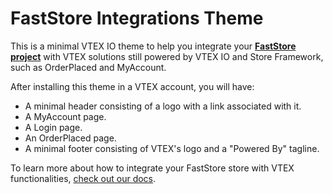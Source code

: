 # FastStore Integrations Theme

This is a minimal VTEX IO theme to help you integrate your **[FastStore project](faststore.dev)** with VTEX solutions still powered by VTEX IO and Store Framework, such as OrderPlaced and MyAccount.

After installing this theme in a VTEX account, you will have:

- A minimal header consisting of a logo with a link associated with it.
- A MyAccount page.
- A Login page.
- An OrderPlaced page.
- A minimal footer consisting of VTEX's logo and a "Powered By" tagline.

To learn more about how to integrate your FastStore store with VTEX functionalities, [check out our docs](https://faststore.dev/how-to-guides/platform-integration/vtex).
